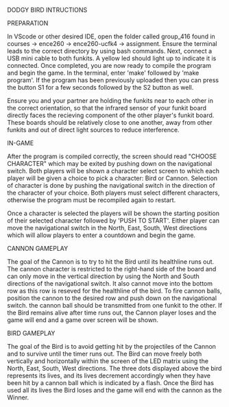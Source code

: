 DODGY BIRD INTRUCTIONS


PREPARATION 

In VScode or other desired IDE, open the folder called group_416 found in courses -> ence260 -> ence260-ucfk4 -> assignment. Ensure the terminal leads to the correct directory by using bash commands. Next, connect a USB mini cable to both funkits. A yellow led should light up to indicate it is connected. Once completed, you are now ready to compile the program and begin the game. In the terminal, enter 'make' followed by 'make program'. If the program has been previously uploaded then you can press the button S1 for a few seconds followed by the S2 button as well.

Ensure you and your partner are holding the funkits near to each other in the correct orientation, so that the infrared sensor of your funkit board directly faces the recieving component of the other player's funkit board. These boards should be relatively close to one another, away from other funkits and out of direct light sources to reduce interference.


IN-GAME

After the program is compiled correctly, the screen should read "CHOOSE CHARACTER" which may be exited by pushing down on the navigational switch. Both players will be shown a character select screen to which each player will be given a choice to pick a character: Bird or Cannon. Selection of character is done by pushing the navigational switch in the direction of the character of your choice. Both players must select different characters, otherwise the program must be recompiled again to restart. 

Once a character is selected the players will be shown the starting position of their selected character followed by 'PUSH TO START'. Either player can move the navigational switch in the North, East, South, West directions which will allow players to enter a countdown and begin the game. 


CANNON GAMEPLAY

The goal of the Cannon is to try to hit the Bird until its healthline runs out. The cannon character is restricted to the right-hand side of the board and can only move in the vertical direction by using the North and South directions of the navigational switch. It also cannot move into the bottom row as this row is reseved for the healthline of the bird. To fire cannon balls, position the cannon to the desired row and push down on the navigational switch. the cannon ball should be transmitted from one funkit to the other. If the Bird remains alive after time runs out, the Cannon player loses and the game will end and a game over screen will be shown.


BIRD GAMEPLAY

The goal of the Bird is to avoid getting hit by the projectiles of the Cannon and to survive until the timer runs out. The Bird can move freely both vertically and horizontally within the screen of the LED matrix using the North, East, South, West directions. The three dots displayed above the bird represents its lives, and its lives decrement accordingly when they have been hit by a cannon ball which is indicated by a flash. Once the Bird has used all its lives the Bird loses and the game will end with the cannon as the Winner. 




